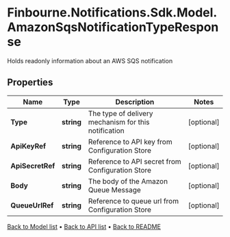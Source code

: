 # Finbourne.Notifications.Sdk.Model.AmazonSqsNotificationTypeResponse
Holds readonly information about an AWS SQS notification

## Properties

Name | Type | Description | Notes
------------ | ------------- | ------------- | -------------
**Type** | **string** | The type of delivery mechanism for this notification | [optional] 
**ApiKeyRef** | **string** | Reference to API key from Configuration Store | [optional] 
**ApiSecretRef** | **string** | Reference to API secret from Configuration Store | [optional] 
**Body** | **string** | The body of the Amazon Queue Message | [optional] 
**QueueUrlRef** | **string** | Reference to queue url from Configuration Store | [optional] 

[Back to Model list](../README.md#documentation-for-models) &#8226; [Back to API list](../README.md#documentation-for-api-endpoints) &#8226; [Back to README](../README.md)

